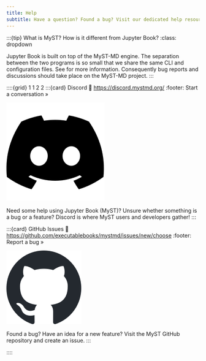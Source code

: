 ```yaml
---
title: Help
subtitle: Have a question? Found a bug? Visit our dedicated help resources. 
---
```


:::{tip} What is MyST? How is it different from Jupyter Book?
:class: dropdown

Jupyter Book is built on top of the MyST-MD engine. The separation between the two programs is so small that we share the same CLI and configuration files. See [](about/toolchain.md) for more information. Consequently bug reports and discussions should take place on the MyST-MD project.
:::

::::{grid} 1 1 2 2
:::{card} Discord
:link: https://discord.mystmd.org/
:footer: Start a conversation »

![](images/discord-mark-black.svg)

Need some help using Jupyter Book (MyST)? Unsure whether something is a bug or a feature? Discord is where MyST users and developers gather! 
:::

:::{card} GitHub Issues
:link: https://github.com/executablebooks/mystmd/issues/new/choose
:footer: Report a bug »

![](images/github-mark.svg)

Found a bug? Have an idea for a new feature? Visit the MyST GitHub repository and create an issue.
:::


::::
